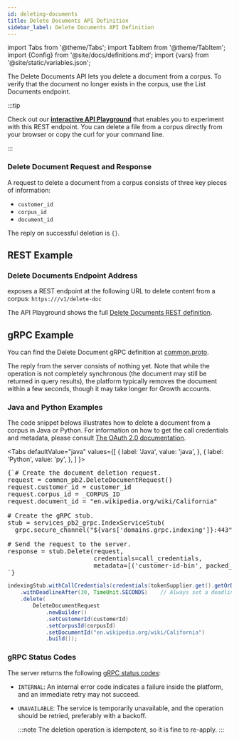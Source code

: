 ```yaml
---
id: deleting-documents
title: Delete Documents API Definition
sidebar_label: Delete Documents API Definition
---
```


import Tabs from '@theme/Tabs';
import TabItem from '@theme/TabItem';
import {Config} from '@site/docs/definitions.md';
import {vars} from '@site/static/variables.json';

The Delete Documents API lets you delete a document from a corpus. To verify 
that the document no longer exists in the corpus, use the List Documents endpoint.

:::tip

Check out our [**interactive API Playground**](/docs/rest-api/delete) that enables you
to experiment with this REST endpoint. You can delete a file from a corpus
directly from your browser or copy the curl for your command line.

:::

### Delete Document Request and Response

A request to delete a document from a corpus consists of three key pieces of 
information:
* `customer_id`
* `corpus_id`
* `document_id`

The reply on successful deletion is `{}`. 


## REST Example

### Delete Documents Endpoint Address

<Config v="names.product"/> exposes a REST endpoint at the following URL
to delete content from a corpus:
<code>https://<Config v="domains.rest.indexing"/>/v1/delete-doc</code>

The API Playground shows the full [Delete Documents REST definition](/docs/rest-api/delete).

## gRPC Example

You can find the Delete Document gRPC definition at [common.proto](https://github.com/vectara/protos/blob/main/common.proto).

The reply from the server consists of nothing yet. Note that while the 
operation is not completely synchronous (the document may still be returned 
in query results), the platform typically removes the document within a few 
seconds, though it may take longer for Growth accounts.

### Java and Python Examples

The code snippet belows illustrates how to delete a document from a corpus in Java or Python. For information
on how to get the call credentials and metadata, please consult
[The OAuth 2.0 documentation](/docs/learn/authentication/oauth-2).

<Tabs
  defaultValue="java"
  values={[
    { label: 'Java', value: 'java', },
    { label: 'Python', value: 'py', },
  ]
}>
<TabItem value="py">

<pre>
{`# Create the document deletion request.
request = common_pb2.DeleteDocumentRequest()
request.customer_id = customer_id
request.corpus_id = _CORPUS_ID
request.document_id = "en.wikipedia.org/wiki/California"

# Create the gRPC stub.
stub = services_pb2_grpc.IndexServiceStub(
  grpc.secure_channel("${vars['domains.grpc.indexing']}:443", grpc.ssl_channel_credentials()))

# Send the request to the server.
response = stub.Delete(request,
                       credentials=call_credentials,
                       metadata=[('customer-id-bin', packed_customer_id)])
`}
</pre>

</TabItem>
<TabItem value="java">

```java
indexingStub.withCallCredentials(credentials(tokenSupplier.get().getOrDie()))
    .withDeadlineAfter(30, TimeUnit.SECONDS)    // Always set a deadline.
    .delete(
        DeleteDocumentRequest
            .newBuilder()
            .setCustomerId(customerId)
            .setCorpusId(corpusId)
            .setDocumentId("en.wikipedia.org/wiki/California")
            .build());
```

</TabItem>
</Tabs>

### gRPC Status Codes

The server returns the following [gRPC status codes](https://grpc.github.io/grpc/core/md_doc_statuscodes.html):

- `INTERNAL`: An internal error code indicates a failure inside the platform, 
  and an immediate retry may not succeed.
- `UNAVAILABLE`: The service is temporarily unavailable, and the operation should be 
  retried, preferably with a backoff. 
  
  :::note
  The deletion operation is idempotent, so it is fine to re-apply.
  :::
